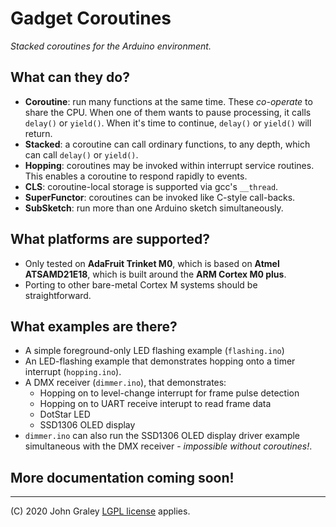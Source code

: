 # Gadget Coroutines

_Stacked coroutines for the Arduino environment._

## What can they do?
 - **Coroutine**: run many functions at the same time. These 
   _co-operate_ to share the CPU. When one of them wants to pause 
   processing, it calls `delay()` or `yield()`. When it's time to 
   continue, `delay()` or `yield()` will return.
 - **Stacked**: a coroutine can call ordinary functions, to any depth, 
   which can call `delay()` or `yield()`.
 - **Hopping**: coroutines may be invoked within interrupt service 
   routines. This enables a coroutine to respond rapidly to events.
 - **CLS**: coroutine-local storage is supported via gcc's `__thread`. 
 - **SuperFunctor**: coroutines can be invoked like C-style call-backs. 
 - **SubSketch**: run more than one Arduino sketch simultaneously.

## What platforms are supported?
 - Only tested on **AdaFruit Trinket M0**, which is based on **Atmel 
   ATSAMD21E18**, which is built around the **ARM Cortex M0 plus**.
 - Porting to other bare-metal Cortex M systems should be 
   straightforward.

## What examples are there?
 - A simple foreground-only LED flashing example (`flashing.ino`)
 - An LED-flashing example that demonstrates hopping onto a timer 
   interrupt (`hopping.ino`).
 - A DMX receiver (`dimmer.ino`), that demonstrates:
   - Hopping on to level-change interrupt for frame pulse detection
   - Hopping on to UART receive interupt to read frame data 
   - DotStar LED
   - SSD1306 OLED display
 - `dimmer.ino` can also run the SSD1306 OLED display driver example 
   simultaneous with the DMX receiver - _impossible without
   coroutines!_.

## More documentation coming soon!

------------------   
(C) 2020 John Graley [LGPL license](license.md) applies.
